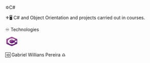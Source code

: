 ✡️C#


⚜️🖥️ C# and Object Orientation and projects carried out in courses.

♾️ Technologies 

  <img align="left" alt="Biel-Java" height="30" width="40" src="https://raw.githubusercontent.com/devicons/devicon/master/icons/csharp/csharp-original.svg">
  
  <br>
  <br>
  
🆔 Gabriel Willians Pereira ♎ 
